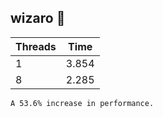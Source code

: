 ## wizaro 🦥

Threads  | Time
------ | -------
1  | 3.854
8  | 2.285

```
A 53.6% increase in performance.
```
